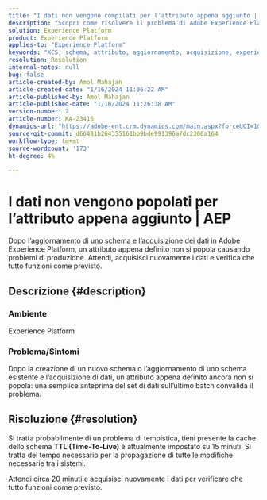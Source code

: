 ```yaml
---
title: "I dati non vengono compilati per l’attributo appena aggiunto | AEP"
description: "Scopri come risolvere il problema di Adobe Experience Platform, a causa del quale un attributo appena definito non si popola. Attendi e riacquisisci i dati."
solution: Experience Platform
product: Experience Platform
applies-to: "Experience Platform"
keywords: "KCS, schema, attributo, aggiornamento, acquisizione, experience platform, AEP"
resolution: Resolution
internal-notes: null
bug: false
article-created-by: Amol Mahajan
article-created-date: "1/16/2024 11:06:22 AM"
article-published-by: Amol Mahajan
article-published-date: "1/16/2024 11:26:38 AM"
version-number: 2
article-number: KA-23416
dynamics-url: "https://adobe-ent.crm.dynamics.com/main.aspx?forceUCI=1&pagetype=entityrecord&etn=knowledgearticle&id=a1349644-5fb4-ee11-a569-6045bd006079"
source-git-commit: d66481b264355161bb9bde991396a7dc2306a164
workflow-type: tm+mt
source-wordcount: '173'
ht-degree: 4%

---
```


# I dati non vengono popolati per l’attributo appena aggiunto | AEP


Dopo l’aggiornamento di uno schema e l’acquisizione dei dati in Adobe Experience Platform, un attributo appena definito non si popola causando problemi di produzione. Attendi, acquisisci nuovamente i dati e verifica che tutto funzioni come previsto.

## Descrizione {#description}


### <b>Ambiente</b>

Experience Platform



### <b>Problema/Sintomi</b>

Dopo la creazione di un nuovo schema o l’aggiornamento di uno schema esistente e l’acquisizione di dati, un attributo appena definito ancora non si popola: una semplice anteprima del set di dati sull’ultimo batch convalida il problema.


## Risoluzione {#resolution}


Si tratta probabilmente di un problema di tempistica, tieni presente la cache dello schema <b>TTL (Time-To-Live)</b> è attualmente impostato su 15 minuti. Si tratta del tempo necessario per la propagazione di tutte le modifiche necessarie tra i sistemi.

Attendi circa 20 minuti e acquisisci nuovamente i dati per verificare che tutto funzioni come previsto.
